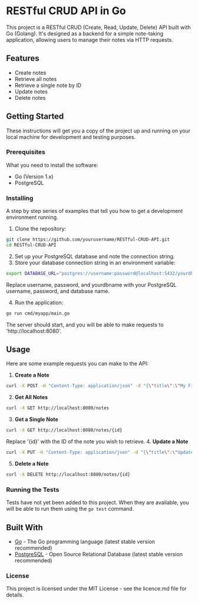# RESTful CRUD API in Go

This project is a RESTful CRUD (Create, Read, Update, Delete) API built with Go (Golang). It's designed as a backend for a simple note-taking application, allowing users to manage their notes via HTTP requests.

## Features

- Create notes
- Retrieve all notes
- Retrieve a single note by ID
- Update notes
- Delete notes

## Getting Started

These instructions will get you a copy of the project up and running on your local machine for development and testing purposes.

### Prerequisites

What you need to install the software:

- Go (Version 1.x)
- PostgreSQL

### Installing

A step by step series of examples that tell you how to get a development environment running.

1. Clone the repository:

```bash
git clone https://github.com/yourusername/RESTful-CRUD-API.git
cd RESTful-CRUD-API
```

2. Set up your PostgreSQL database and note the connection string.
3. Store your database connection string in an environment variable:

```bash
export DATABASE_URL="postgres://username:password@localhost:5432/yourdbname"
```
Replace username, password, and yourdbname with your PostgreSQL username, password, and database name.

4. Run the application:
```bash
go run cmd/myapp/main.go
```
The server should start, and you will be able to make requests to 'http://localhost:8080'.

## Usage
Here are some example requests you can make to the API:
1. **Create a Note**
```bash
curl -X POST -H "Content-Type: application/json" -d "{\"title\":\"My First Note\",\"content\":\"Content of the first note.\"}" http://localhost:8080/notes
```
2. **Get All Notes**
 ```bash
curl -X GET http://localhost:8080/notes
```
3. **Get a Single Note**
 ```bash
curl -X GET http://localhost:8080/notes/{id}
```
Replace '{id}' with the ID of the note you wish to retrieve.
4. **Update a Note**
```bash
curl -X PUT -H "Content-Type: application/json" -d "{\"title\":\"Updated Title\",\"content\":\"Updated content.\"}" http://localhost:8080/notes/{id}
```
5. **Delete a Note**
```bash
curl -X DELETE http://localhost:8080/notes/{id}
```
### Running the Tests
Tests have not yet been added to this project. When they are available, you will be able to run them using the `go test` command.

## Built With

- [Go](https://golang.org/) - The Go programming language (latest stable version recommended)
- [PostgreSQL](https://www.postgresql.org/) - Open Source Relational Database (latest stable version recommended)

### License

This project is licensed under the MIT License - see the licence.md file for details.

